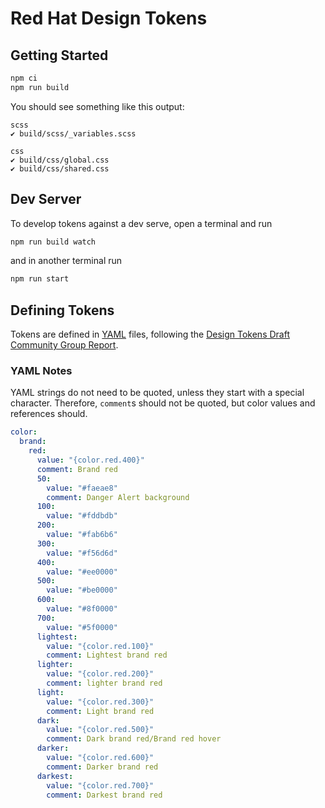 # Red Hat Design Tokens

## Getting Started

```bash
npm ci
npm run build
```

You should see something like this output:
```
scss
✔︎ build/scss/_variables.scss

css
✔︎ build/css/global.css
✔︎ build/css/shared.css
```

## Dev Server

To develop tokens against a dev serve, open a terminal and run

```bash
npm run build watch
```

and in another terminal run

```bash
npm run start
```

## Defining Tokens

Tokens are defined in [YAML](https://yaml.org) files, following the [Design Tokens Draft Community Group Report](https://design-tokens.github.io/community-group/format/).

### YAML Notes
YAML strings do not need to be quoted, unless they start with a special character. Therefore, `comment`s should not be quoted, but color values and references should.

```yaml
color:
  brand:
    red:
      value: "{color.red.400}"
      comment: Brand red
      50:
        value: "#faeae8"
        comment: Danger Alert background
      100:
        value: "#fddbdb"
      200:
        value: "#fab6b6"
      300:
        value: "#f56d6d"
      400:
        value: "#ee0000"
      500:
        value: "#be0000"
      600:
        value: "#8f0000"
      700:
        value: "#5f0000"
      lightest:
        value: "{color.red.100}"
        comment: Lightest brand red
      lighter:
        value: "{color.red.200}"
        comment: lighter brand red
      light:
        value: "{color.red.300}"
        comment: Light brand red
      dark:
        value: "{color.red.500}"
        comment: Dark brand red/Brand red hover
      darker:
        value: "{color.red.600}"
        comment: Darker brand red
      darkest:
        value: "{color.red.700}"
        comment: Darkest brand red
```
